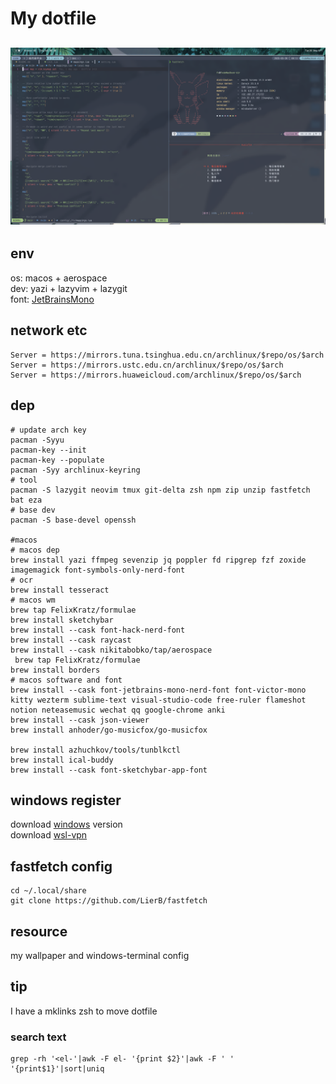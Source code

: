 # My dotfile

## ![macos](resource/img/macos.png)

## env

os: macos + aerospace<br>
dev: yazi + lazyvim + lazygit<br>
font: [JetBrainsMono](https://www.nerdfonts.com/font-downloads)

## network etc

```shell
Server = https://mirrors.tuna.tsinghua.edu.cn/archlinux/$repo/os/$arch
Server = https://mirrors.ustc.edu.cn/archlinux/$repo/os/$arch
Server = https://mirrors.huaweicloud.com/archlinux/$repo/os/$arch
```

## dep

```shell
# update arch key
pacman -Syyu
pacman-key --init
pacman-key --populate
pacman -Syy archlinux-keyring
# tool
pacman -S lazygit neovim tmux git-delta zsh npm zip unzip fastfetch bat eza
# base dev
pacman -S base-devel openssh

#macos
# macos dep
brew install yazi ffmpeg sevenzip jq poppler fd ripgrep fzf zoxide imagemagick font-symbols-only-nerd-font
# ocr
brew install tesseract
# macos wm
brew tap FelixKratz/formulae
brew install sketchybar
brew install --cask font-hack-nerd-font
brew install --cask raycast
brew install --cask nikitabobko/tap/aerospace
 brew tap FelixKratz/formulae
brew install borders
# macos software and font
brew install --cask font-jetbrains-mono-nerd-font font-victor-mono kitty wezterm sublime-text visual-studio-code free-ruler flameshot notion neteasemusic wechat qq google-chrome anki
brew install --cask json-viewer
brew install anhoder/go-musicfox/go-musicfox

brew install azhuchkov/tools/tunblkctl
brew install ical-buddy
brew install --cask font-sketchybar-app-font
```

## windows register

download [windows](https://github.com/massgravel/Microsoft-Activation-Scripts) version<br>
download [wsl-vpn](https://github.com/sakai135/wsl-vpnkit)

## fastfetch config

```shell
cd ~/.local/share
git clone https://github.com/LierB/fastfetch
```

## resource

my wallpaper and windows-terminal config

## tip

I have a mklinks zsh to move dotfile<br>

### search text

```shell
grep -rh '<el-'|awk -F el- '{print $2}'|awk -F ' ' '{print$1}'|sort|uniq
```

